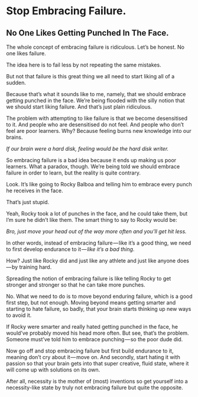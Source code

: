 # Stop Embracing Failure.
## No One Likes Getting Punched In The Face.
The whole concept of embracing failure is ridiculous. Let’s be honest. No one likes failure.

The idea here is to fail less by not repeating the same mistakes.

But not that failure is this great thing we all need to start liking all of a sudden.

Because that’s what it sounds like to me, namely, that we should embrace getting punched in the face. We’re being flooded with the silly notion that we should start liking failure. And that’s just plain ridiculous.

The problem with attempting to like failure is that we become desensitised to it. And people who are desensitised do not feel. And people who don’t feel are poor learners. Why? Because feeling burns new knowledge into our brains.

*If our brain were a hard disk, feeling would be the hard disk writer.*

So embracing failure is a bad idea because it ends up making us poor learners. What a paradox, though. We’re being told we should embrace failure in order to learn, but the reality is quite contrary.

Look. It’s like going to Rocky Balboa and telling him to embrace every punch he receives in the face.

That’s just stupid.

Yeah, Rocky took a lot of punches in the face, and he could take them, but I’m sure he didn’t like them. The smart thing to say to Rocky would be:

*Bro, just move your head out of the way more often and you’ll get hit less.*

In other words, instead of embracing failure — like it’s a good thing, we need to first develop endurance to it — *like it’s a bad thing*.

How? Just like Rocky did and just like any athlete and just like anyone does — by training hard.

Spreading the notion of embracing failure is like telling Rocky to get stronger and stronger so that he can take more punches.

No. What we need to do is to move beyond enduring failure, which is a good first step, but not enough. Moving beyond means getting smarter and starting to hate failure, so badly, that your brain starts thinking up new ways to avoid it.

If Rocky were smarter and really hated getting punched in the face, he would’ve probably moved his head more often. But see, that’s the problem. Someone must’ve told him to embrace punching — so the poor dude did.

Now go off and stop embracing failure but first build endurance to it, meaning don’t cry about it — move on. And secondly, start hating it with passion so that your brain gets into that super creative, fluid state, where it will come up with solutions on its own.

After all, necessity is the mother of (most) inventions so get yourself into a necessity-like state by truly not embracing failure but quite the opposite.
